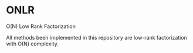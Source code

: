 # ONLR
O(N) Low Rank Factorization

All methods been implemented in this repository are low-rank factorization with O(N) complexity.
